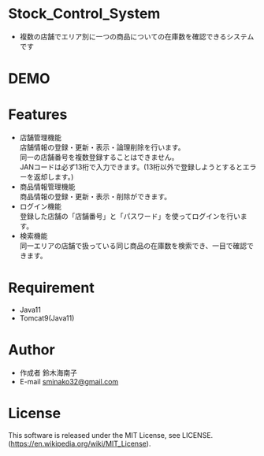 # Stock_Control_System

* 複数の店舗でエリア別に一つの商品についての在庫数を確認できるシステムです

# DEMO



# Features

* 店舗管理機能<br>
店舗情報の登録・更新・表示・論理削除を行います。<br>
同一の店舗番号を複数登録することはできません。<br>
 JANコードは必ず13桁で入力できます。(13桁以外で登録しようとするとエラーを返却します。)<br>
* 商品情報管理機能<br>
商品情報の登録・更新・表示・削除ができます。<br>
* ログイン機能<br>
登録した店舗の「店舗番号」と「パスワード」を使ってログインを行います。<br>
* 検索機能<br>
同一エリアの店舗で扱っている同じ商品の在庫数を検索でき、一目で確認できます。


# Requirement

* Java11
* Tomcat9(Java11)


# Author

* 作成者
鈴木海南子
* E-mail
sminako32@gmail.com

# License

This software is released under the MIT License, see LICENSE.
(https://en.wikipedia.org/wiki/MIT_License).
